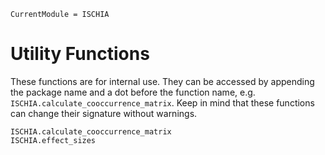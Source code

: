 ```@meta
CurrentModule = ISCHIA
```

# Utility Functions

These functions are for internal use. They can be accessed by appending the package name and a dot before the function name, e.g. `ISCHIA.calculate_cooccurrence_matrix`. Keep in mind that these functions can change their signature without warnings.

```@docs
ISCHIA.calculate_cooccurrence_matrix
ISCHIA.effect_sizes
```
